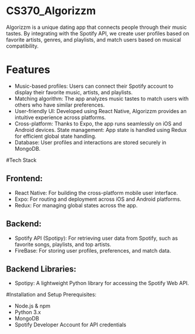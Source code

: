 # CS370_Algorizzm


Algorizzm is a unique dating app that connects people through their music tastes. By integrating with the Spotify API, we create user profiles based on favorite artists, genres, and playlists, and match users based on musical compatibility.

# Features
- Music-based profiles: Users can connect their Spotify account to display their favorite music, artists, and playlists.
- Matching algorithm: The app analyzes music tastes to match users with others who have similar preferences.
- User-friendly UI: Developed using React Native, Algorizzm provides an intuitive experience across platforms.
- Cross-platform: Thanks to Expo, the app runs seamlessly on iOS and Android devices.
State management: App state is handled using Redux for efficient global state handling.
- Database: User profiles and interactions are stored securely in MongoDB.

  
#Tech Stack
## Frontend:
- React Native: For building the cross-platform mobile user interface.
- Expo: For routing and deployment across iOS and Android platforms.
- Redux: For managing global states across the app.
## Backend:
- Spotify API (Spotipy): For retrieving user data from Spotify, such as favorite songs, playlists, and top artists.
- FireBase: For storing user profiles, preferences, and match data.
## Backend Libraries:
- Spotipy: A lightweight Python library for accessing the Spotify Web API.

#Installation and Setup
Prerequisites:
- Node.js & npm
- Python 3.x
- MongoDB
- Spotify Developer Account for API credentials

